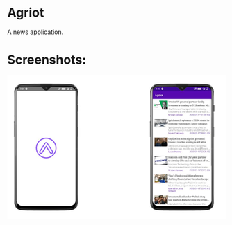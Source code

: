 # Agriot
A news application.
# Screenshots:
![banner](https://raw.githubusercontent.com/hkush8289/Agriot/master/banner.JPG)
